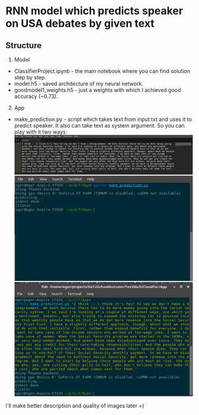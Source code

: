 # RNN model which predicts speaker on USA debates by given text

## Structure

1. Model
 * ClassifierProject.ipynb - the main notebook where you can find solution step by step.
 * model.h5 - saved architecture of my neural network.
 * goodmodel1_weights.h5 - just a weights with which I achieved good accuracy (~0.73).
 
2. App
 * make_prediction.py - script which takes text from input.txt and uses it to predict speaker. It also can take text as system argument.
 So you can play with it two ways:
 ![alt tag](https://github.com/EgorKrash/TextMultiClassifier/blob/master/Images/sublime.jpg)
 ![alt tag](https://github.com/EgorKrash/TextMultiClassifier/blob/master/Images/fish.jpg) 
 ![alt tag](https://github.com/EgorKrash/TextMultiClassifier/blob/master/Images/fish2.jpg)



I'll make better description and quality of images later =)
